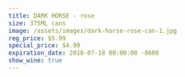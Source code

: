 ```yaml
---
title: DARK HORSE - rose
size: 375ML cans
image: /assets/images/dark-horse-rose-can-1.jpg
reg_price: $5.99
special_price: $4.99
expiration_date: 2018-07-18 00:00:00 -0600
show_wine: true
---
```


